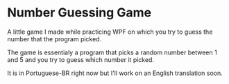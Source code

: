 # Number Guessing Game
A little game I made while practicing WPF on which you try to guess the number that the program picked.

The game is essentialy a program that picks a random number between 1 and 5 and you try to guess which number it picked.

It is in Portuguese-BR right now but I'll work on an English translation soon.
